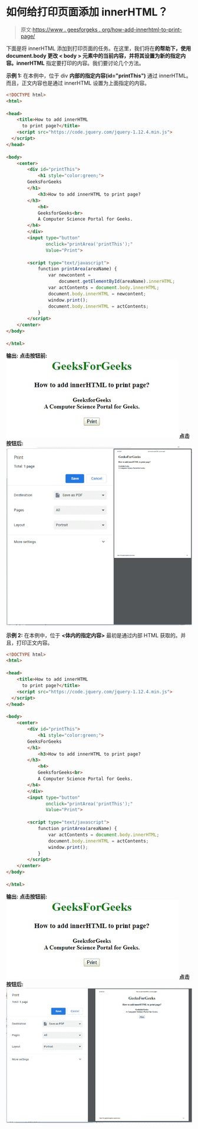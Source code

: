 # 如何给打印页面添加 innerHTML？

> 原文:[https://www . geesforgeks . org/how-add-innerhtml-to-print-page/](https://www.geeksforgeeks.org/how-to-add-innerhtml-to-print-page/)

下面是将 innerHTML 添加到打印页面的任务。在这里，我们将在**的帮助下，使用 **document.body** 更改 **< body >** 元素中的当前内容，并将其设置为新的指定内容。innerHTML** 指定要打印的内容。我们要讨论几个方法。

**示例 1:** 在本例中，位于 div **内部的指定内容(id="printThis")** 通过 innerHTML。而且，正文内容也是通过 innerHTML 设置为上面指定的内容。

```html
<!DOCTYPE html>
<html>

<head>
    <title>How to add innerHTML 
      to print page?</title>
    <script src="https://code.jquery.com/jquery-1.12.4.min.js">
  </script>
</head>

<body>
    <center>
        <div id="printThis">
            <h1 style="color:green;"> 
        GeeksForGeeks 
        </h1>
            <h3>How to add innerHTML to print page?
        </h3>
            <h4>
            GeeksforGeeks<br>
            A Computer Science Portal for Geeks.
        </h4>
        </div>
        <input type="button"
               onclick="printArea('printThis');" 
               Value="Print">

        <script type="text/javascript">
            function printArea(areaName) {
                var newcontent =
                    document.getElementById(areaName).innerHTML;
                var actContents = document.body.innerHTML;
                document.body.innerHTML = newcontent;
                window.print();
                document.body.innerHTML = actContents;
            }
        </script>
    </center>
</body>

</html>
```

**输出:**
**点击按钮前:**
![](img/96e2cad759196899c8ee902dec788db0.png)
**点击按钮后:**
![](img/ccaedc0b8dbc1a4ad43509e1c7e2d91e.png)

**示例 2:** 在本例中，位于 **<体内的指定内容>** 最初是通过内部 HTML 获取的。并且，打印正文内容。

```html
<!DOCTYPE html>
<html>

<head>
    <title>How to add innerHTML
      to print page?</title>
    <script src="https://code.jquery.com/jquery-1.12.4.min.js">
  </script>
</head>

<body>
    <center>
        <div id="printThis">
            <h1 style="color:green;"> 
        GeeksForGeeks 
        </h1>
            <h3>How to add innerHTML to print page?
        </h3>
            <h4>
            GeeksforGeeks<br>
            A Computer Science Portal for Geeks.
        </h4>
        </div>
        <input type="button" 
               onclick="printArea('printThis');" 
               Value="Print">

        <script type="text/javascript">
            function printArea(areaName) {
                var actContents = document.body.innerHTML;
                document.body.innerHTML = actContents;
                window.print();
            }
        </script>
    </center>
</body>

</html>
```

**输出:**
**点击按钮前:**
![](img/96e2cad759196899c8ee902dec788db0.png)
**点击按钮后:**
![](img/a9625a49fec3bd5c889da9e4b1f93494.png)